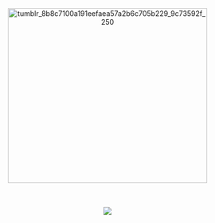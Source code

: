 　<p align="center"><img width="400" height="350" alt="tumblr_8b8c7100a191eefaea57a2b6c705b229_9c73592f_250" src="https://github.com/user-attachments/assets/43ffdabb-780f-4c31-8118-9e268b962d03" />
    
　<p align="center">![](https://komarev.com/ghpvc/?username=2ft-high&label=(✦)&color=51a895)</p>
        

